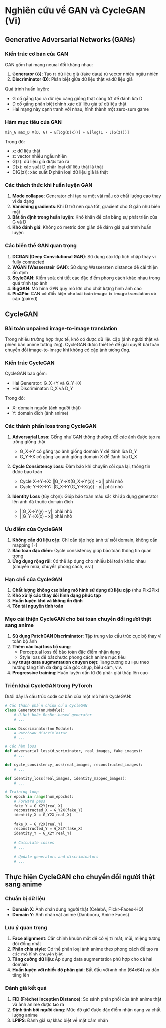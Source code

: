# Nghiên cứu về GAN và CycleGAN (Vi)

## Generative Adversarial Networks (GANs)

### Kiến trúc cơ bản của GAN

GAN gồm hai mạng neural đối kháng nhau:

1. **Generator (G)**: Tạo ra dữ liệu giả (fake data) từ vector nhiễu ngẫu nhiên
2. **Discriminator (D)**: Phân biệt giữa dữ liệu thật và dữ liệu giả

Quá trình huấn luyện:
- G cố gắng tạo ra dữ liệu càng giống thật càng tốt để đánh lừa D
- D cố gắng phân biệt chính xác dữ liệu giả từ dữ liệu thật
- Hai mạng này cạnh tranh với nhau, hình thành một zero-sum game

### Hàm mục tiêu của GAN

```
min_G max_D V(D, G) = E[log(D(x))] + E[log(1 - D(G(z)))]
```

Trong đó:
- x: dữ liệu thật
- z: vector nhiễu ngẫu nhiên
- G(z): dữ liệu giả được tạo ra
- D(x): xác suất D phân loại dữ liệu thật là thật
- D(G(z)): xác suất D phân loại dữ liệu giả là thật

### Các thách thức khi huấn luyện GAN

1. **Mode collapse**: Generator chỉ tạo ra một vài mẫu có chất lượng cao thay vì đa dạng
2. **Vanishing gradients**: Khi D trở nên quá tốt, gradient cho G gần như biến mất
3. **Bất ổn định trong huấn luyện**: Khó khăn để cân bằng sự phát triển của G và D
4. **Khó đánh giá**: Không có metric đơn giản để đánh giá quá trình huấn luyện

### Các biến thể GAN quan trọng

1. **DCGAN (Deep Convolutional GAN)**: Sử dụng các lớp tích chập thay vì fully connected
2. **WGAN (Wasserstein GAN)**: Sử dụng Wasserstein distance để cải thiện ổn định
3. **StyleGAN**: Kiểm soát chi tiết các đặc điểm phong cách khác nhau trong quá trình tạo ảnh
4. **BigGAN**: Mô hình GAN quy mô lớn cho chất lượng hình ảnh cao
5. **Pix2Pix**: GAN có điều kiện cho bài toán image-to-image translation có cặp (paired)

## CycleGAN

### Bài toán unpaired image-to-image translation

Trong nhiều trường hợp thực tế, khó có được dữ liệu cặp (ảnh người thật và phiên bản anime tương ứng). CycleGAN được thiết kế để giải quyết bài toán chuyển đổi image-to-image khi không có cặp ảnh tương ứng.

### Kiến trúc CycleGAN

CycleGAN bao gồm:
- Hai Generator: G_X→Y và G_Y→X
- Hai Discriminator: D_X và D_Y

Trong đó:
- X: domain nguồn (ảnh người thật)
- Y: domain đích (ảnh anime)

### Các thành phần loss trong CycleGAN

1. **Adversarial Loss**: Giống như GAN thông thường, để các ảnh được tạo ra trông giống thật
   - G_X→Y cố gắng tạo ảnh giống domain Y để đánh lừa D_Y
   - G_Y→X cố gắng tạo ảnh giống domain X để đánh lừa D_X

2. **Cycle Consistency Loss**: Đảm bảo khi chuyển đổi qua lại, thông tin được bảo toàn
   - Cycle X→Y→X: ||G_Y→X(G_X→Y(x)) - x|| phải nhỏ
   - Cycle Y→X→Y: ||G_X→Y(G_Y→X(y)) - y|| phải nhỏ

3. **Identity Loss** (tùy chọn): Giúp bảo toàn màu sắc khi áp dụng generator lên ảnh đã thuộc domain đích
   - ||G_X→Y(y) - y|| phải nhỏ
   - ||G_Y→X(x) - x|| phải nhỏ

### Ưu điểm của CycleGAN

1. **Không cần dữ liệu cặp**: Chỉ cần tập hợp ảnh từ mỗi domain, không cần mapping 1-1
2. **Bảo toàn đặc điểm**: Cycle consistency giúp bảo toàn thông tin quan trọng
3. **Ứng dụng rộng rãi**: Có thể áp dụng cho nhiều bài toán khác nhau (chuyển mùa, chuyển phong cách, v.v.)

### Hạn chế của CycleGAN

1. **Chất lượng không cao bằng mô hình sử dụng dữ liệu cặp** (như Pix2Pix)
2. **Khó xử lý các thay đổi hình dạng phức tạp**
3. **Huấn luyện khó và không ổn định**
4. **Tốn tài nguyên tính toán**

### Mẹo cải thiện CycleGAN cho bài toán chuyển đổi người thật sang anime

1. **Sử dụng PatchGAN Discriminator**: Tập trung vào cấu trúc cục bộ thay vì toàn bộ ảnh
2. **Thêm các loại loss bổ sung**: 
   - Perceptual loss để bảo toàn đặc điểm nhận dạng
   - Style loss để bắt chước phong cách anime mục tiêu
3. **Kỹ thuật data augmentation chuyên biệt**: Tăng cường dữ liệu theo hướng tăng tính đa dạng của góc chụp, biểu cảm, v.v.
4. **Progressive training**: Huấn luyện dần từ độ phân giải thấp lên cao

### Triển khai CycleGAN trong PyTorch

Dưới đây là cấu trúc code cơ bản của một mô hình CycleGAN:

```python
# Các thành phần chính của CycleGAN
class Generator(nn.Module):
    # U-Net hoặc ResNet-based generator
    # ...

class Discriminator(nn.Module):
    # PatchGAN discriminator
    # ...

# Các hàm loss
def adversarial_loss(discriminator, real_images, fake_images):
    # ...

def cycle_consistency_loss(real_images, reconstructed_images):
    # ...

def identity_loss(real_images, identity_mapped_images):
    # ...

# Training loop
for epoch in range(num_epochs):
    # Forward pass
    fake_Y = G_X2Y(real_X)
    reconstructed_X = G_Y2X(fake_Y)
    identity_X = G_Y2X(real_X)
    
    fake_X = G_Y2X(real_Y)
    reconstructed_Y = G_X2Y(fake_X)
    identity_Y = G_X2Y(real_Y)
    
    # Calculate losses
    # ...
    
    # Update generators and discriminators
    # ...
```

## Thực hiện CycleGAN cho chuyển đổi người thật sang anime

### Chuẩn bị dữ liệu
- **Domain X**: Ảnh chân dung người thật (CelebA, Flickr-Faces-HQ)
- **Domain Y**: Ảnh nhân vật anime (Danbooru, Anime Faces)

### Lưu ý quan trọng
1. **Face alignment**: Căn chỉnh khuôn mặt để có vị trí mắt, mũi, miệng tương đối đồng nhất
2. **Phân chia style**: Có thể phân loại ảnh anime theo phong cách để tạo ra các mô hình chuyên biệt
3. **Tăng cường dữ liệu**: Áp dụng data augmentation phù hợp cho cả hai domain
4. **Huấn luyện với nhiều độ phân giải**: Bắt đầu với ảnh nhỏ (64x64) và dần tăng lên

### Đánh giá kết quả
1. **FID (Fréchet Inception Distance)**: So sánh phân phối của ảnh anime thật và ảnh anime được tạo ra
2. **Định tính bởi người dùng**: Mức độ giữ được đặc điểm nhận dạng và chất lượng anime
3. **LPIPS**: Đánh giá sự khác biệt về mặt cảm nhận